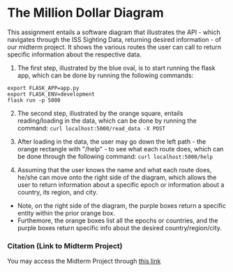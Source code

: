 # The Million Dollar Diagram

This assignment entails a software diagram that illustrates the API - which navigates through the ISS Sighting Data, returning desired information - of our midterm project. It shows the various routes the user can call to return specific information about the respective data. 

1. The first step, illustrated by the blue oval, is to start running the flask app, which can be done by running the following commands:
```
export FLASK_APP=app.py
export FLASK_ENV=development
flask run -p 5000
```

2. The second step, illustrated by the orange square, entails reading/loading in the data, which can be done by running the command: `curl localhost:5000/read_data -X POST`

3. After loading in the data, the user may go down the left path - the orange rectangle with "/help" - to see what each route does, which can be done through the following command: `curl localhost:5000/help`

4. Assuming that the user knows the name and what each route does, he/she can move onto the right side of the diagram, which allows the user to return information about a specific epoch or information about a country, its region, and city. 
- Note, on the right side of the diagram, the purple boxes return a specific entity within the prior orange box. 
- Furthemore, the orange boxes list all the epochs or countries, and the purple boxes return specific info about the desired country/region/city.

### Citation (Link to Midterm Project)
You may access the Midterm Project through [this link](https://github.com/jasonthekim/SimplificationOfISS) 

